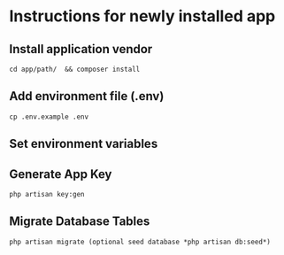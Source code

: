 # Instructions for newly installed app

## Install application vendor

```
cd app/path/  && composer install
```

## Add environment file (.env)

```
cp .env.example .env
```

## Set environment variables

## Generate App Key

```
php artisan key:gen
```

## Migrate Database Tables

```
php artisan migrate (optional seed database *php artisan db:seed*)
```
